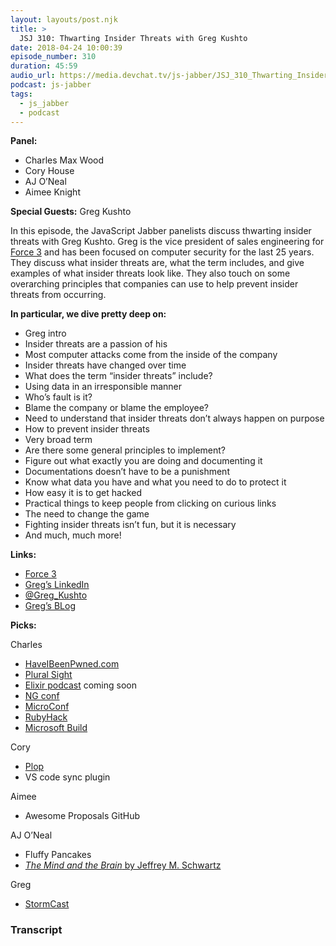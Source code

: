 ```yaml
---
layout: layouts/post.njk
title: >
  JSJ 310: Thwarting Insider Threats with Greg Kushto
date: 2018-04-24 10:00:39
episode_number: 310
duration: 45:59
audio_url: https://media.devchat.tv/js-jabber/JSJ_310_Thwarting_Insider_Threats_with_Greg_Kushto.mp3
podcast: js-jabber
tags:
  - js_jabber
  - podcast
---
```


**Panel:**

- Charles Max Wood
- Cory House
- AJ O’Neal
- Aimee Knight

**Special Guests:** Greg Kushto

In this episode, the JavaScript Jabber panelists discuss thwarting insider threats with Greg Kushto. Greg is the vice president of sales engineering for [Force 3](https://www.force3.com/) and has been focused on computer security for the last 25 years. They discuss what insider threats are, what the term includes, and give examples of what insider threats look like. They also touch on some overarching principles that companies can use to help prevent insider threats from occurring.

**In particular, we dive pretty deep on:**

- Greg intro
- Insider threats are a passion of his
- Most computer attacks come from the inside of the company
- Insider threats have changed over time
- What does the term “insider threats” include?
- Using data in an irresponsible manner
- Who’s fault is it?
- Blame the company or blame the employee?
- Need to understand that insider threats don’t always happen on purpose
- How to prevent insider threats
- Very broad term
- Are there some general principles to implement?
- Figure out what exactly you are doing and documenting it
- Documentations doesn’t have to be a punishment
- Know what data you have and what you need to do to protect it
- How easy it is to get hacked
- Practical things to keep people from clicking on curious links
- The need to change the game
- Fighting insider threats isn’t fun, but it is necessary
- And much, much more!

**Links:**

- [Force 3](https://www.force3.com/)
- [Greg’s LinkedIn](https://www.linkedin.com/in/greg-kushto-050806a2)
- [@Greg_Kushto](https://twitter.com/greg_kushto?lang=en)
- [Greg’s BLog](https://www.force3.com/blog/)

**Picks:**

Charles

- [HaveIBeenPwned.com](https://haveibeenpwned.com/)
- [Plural Sight](https://www.pluralsight.com/)
- [Elixir podcast](https://elixirmix.com/) coming soon
- [NG conf](https://www.ng-conf.org/)
- [MicroConf](https://www.microconf.com/)
- [RubyHack](https://rubyhack.com/)
- [Microsoft Build](https://www.microsoft.com/en-us/build)

Cory

- [Plop](https://www.plop.at/en/home.html)
- VS code sync plugin

Aimee

- Awesome Proposals GitHub

AJ O’Neal

- Fluffy Pancakes
- [_The Mind and the Brain_ by Jeffrey M. Schwartz](https://www.amazon.com/Mind-Brain-Neuroplasticity-Power-Mental/dp/0060988479)

Greg

- [StormCast](https://isc.sans.edu/podcast.html)

### Transcript
